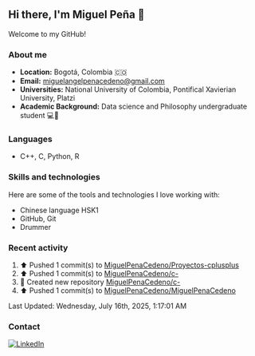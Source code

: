 ## Hi there, I'm Miguel Peña 👋

Welcome to my GitHub!

### About me

- **Location:** Bogotá, Colombia :colombia:
- **Email:** <miguelangelpenacedeno@gmail.com>
- **Universities:** National University of Colombia, Pontifical Xavierian University, Platzi
- **Academic Background:** Data science and Philosophy undergraduate student :computer::book:

### Languages

- C++, C, Python, R

### Skills and technologies

Here are some of the tools and technologies I love working with:

- Chinese language HSK1
- GitHub, Git
- Drummer

### Recent activity
<!--RECENT_ACTIVITY:start-->
1. ⬆️ Pushed 1 commit(s) to [MiguelPenaCedeno/Proyectos-cplusplus](https://github.com/MiguelPenaCedeno/Proyectos-cplusplus)<br>
2. ⬆️ Pushed 1 commit(s) to [MiguelPenaCedeno/c-](https://github.com/MiguelPenaCedeno/c-)<br>
3. 📔 Created new repository [MiguelPenaCedeno/c-](https://github.com/MiguelPenaCedeno/c-)<br>
4. ⬆️ Pushed 1 commit(s) to [MiguelPenaCedeno/MiguelPenaCedeno](https://github.com/MiguelPenaCedeno/MiguelPenaCedeno)<br>
<!--RECENT_ACTIVITY:end-->

<!--RECENT_ACTIVITY:last_update-->
Last Updated: Wednesday, July 16th, 2025, 1:17:01 AM
<!--RECENT_ACTIVITY:last_update_end-->

### Contact

[![LinkedIn](https://img.shields.io/badge/LinkedIn-Profile-blue?style=for-the-badge&logo=linkedin)](https://www.linkedin.com/in/miguel-angel-pena-cedeno/)
